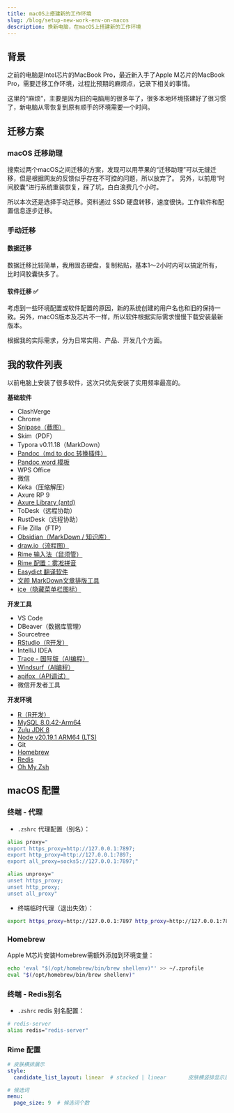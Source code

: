 ```yaml
---
title: macOS上搭建新的工作环境
slug: /blog/setup-new-work-env-on-macos
description: 换新电脑，在macOS上搭建新的工作环境
---
```

## 背景
之前的电脑是Intel芯片的MacBook Pro，最近新入手了Apple M芯片的MacBook Pro，需要迁移工作环境，过程比预期的麻烦点，记录下相关的事情。

这里的“麻烦”，主要是因为旧的电脑用的很多年了，很多本地环境搭建好了很习惯了，新电脑从零恢复到原有顺手的环境需要一个时间。

## 迁移方案
### macOS 迁移助理
搜索过两个macOS之间迁移的方案，发现可以用苹果的“迁移助理”可以无缝迁移，但是根据网友的反馈似乎存在不可控的问题，所以放弃了。
另外，以前用“时间胶囊”进行系统重装恢复，踩了坑，白白浪费几个小时。

所以本次还是选择手动迁移。资料通过 SSD 硬盘转移，速度很快。工作软件和配置信息逐步迁移。

### 手动迁移
#### 数据迁移
数据迁移比较简单，我用固态硬盘，复制粘贴，基本1～2小时内可以搞定所有，比时间胶囊快多了。

#### 软件迁移 ✅
考虑到一些环境配置或软件配置的原因，新的系统创建的用户名也和旧的保持一致。另外，macOS版本及芯片不一样，所以软件根据实际需求慢慢下载安装最新版本。

根据我的实际需求，分为日常实用、产品、开发几个方面。


## 我的软件列表

以前电脑上安装了很多软件，这次只优先安装了实用频率最高的。

**基础软件**
- ClashVerge
- Chrome
- [Snipase（截图）](https://www.snipaste.com/)
- Skim（PDF）
- Typora v0.11.18（MarkDown）
- [Pandoc（md to doc 转换插件）](https://pandoc.org/)
- [Pandoc word 模板](https://github.com/Achuan-2/pandoc_word_template)
- WPS Office
- 微信
- Keka（压缩解压）
- Axure RP 9
- [Axure Library (antd)](https://github.com/ant-design/ant-design/releases/resource/)
- ToDesk（远程协助）
- RustDesk（远程协助）
- File Zilla（FTP）
- [Obsidian（MarkDown / 知识库）](https://obsidian.md/)
- [draw.io（流程图）](https://www.drawio.com/)
- [Rime 输入法（鼠须管）](https://rime.im/)
- [Rime 配置：雾凇拼音](https://github.com/iDvel/rime-ice?tab=readme-ov-file#%E6%89%8B%E5%8A%A8%E5%AE%89%E8%A3%85)
- [Easydict 翻译软件](https://github.com/tisfeng/Easydict)
- [文颜 MarkDown文章排版工具](https://yuzhi.tech/wenyan)
- [ice（隐藏菜单栏图标）](https://github.com/jordanbaird/Ice)

**开发工具**
- VS Code
- DBeaver（数据库管理）
- Sourcetree
- [RStudio（R开发）](https://posit.co/download/rstudio-desktop/)
- IntelliJ IDEA
- [Trace - 国际版（AI编程）](https://www.trae.ai/) 
- [Windsurf（AI编程）](https://windsurf.com/editor)
- [apifox（API调试）](https://apifox.com/)
- 微信开发者工具

**开发环境**
- [R（R开发）](https://posit.co/download/rstudio-desktop/)
- [MySQL 8.0.42-Arm64](https://dev.mysql.com/downloads/mysql/)
- [Zulu JDK 8](https://www.azul.com/downloads/?version=java-8-lts&os=macos&architecture=arm-64-bit&package=jdk#zulu)
- [Node v20.19.1 ARM64 (LTS)](https://nodejs.org/en/download/)
- Git
- [Homebrew](https://brew.sh/zh-cn/)
- [Redis](https://redis.io/docs/latest/operate/oss_and_stack/install/archive/install-redis/install-redis-on-mac-os/)
- [Oh My Zsh](https://ohmyz.sh/)

## macOS 配置
### 终端 - 代理

- `.zshrc` 代理配置（别名）：
``` bash title='.zshrc'
alias proxy="
export https_proxy=http://127.0.0.1:7897;
export http_proxy=http://127.0.0.1:7897;
export all_proxy=socks5://127.0.0.1:7897;"

alias unproxy="
unset https_proxy;
unset http_proxy;
unset all_proxy"
```

- 终端临时代理（退出失效）：
``` bash title='.zshrc'
export https_proxy=http://127.0.0.1:7897 http_proxy=http://127.0.0.1:7897 all_proxy=socks5://127.0.0.1:7897
```

### Homebrew

Apple M芯片安装Homebrew需额外添加到环境变量：
``` bash
echo 'eval "$(/opt/homebrew/bin/brew shellenv)"' >> ~/.zprofile
eval "$(/opt/homebrew/bin/brew shellenv)"
```

  
### 终端 - Redis别名

- `.zshrc` redis 别名配置：
``` bash title='.zshrc'
# redis-server
alias redis="redis-server"
```

### Rime 配置

``` yaml title='squirrel.yaml'
# 皮肤横排展示
style:
  candidate_list_layout: linear  # stacked | linear       皮肤横竖排显示是调整这个
```

``` yaml title='default.yaml'
# 候选词
menu:
  page_size: 9  # 候选词个数
```